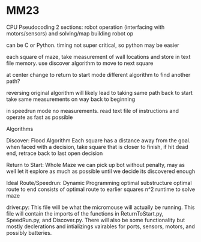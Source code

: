 # MM23
CPU Pseudocoding
2 sections: robot operation (interfacing with motors/sensors) and solving/map building
robot op

can be C or Python. timing not super critical, so python may be easier

each square of maze, take measurement of wall locations and store in text file memory. use discover algorithm to move to next square

at center change to return to start mode
different algorithm to find another path?

reversing original algorithm will likely lead to taking same path back to start
take same measurements on way back to beginning

in speedrun mode
no measurements. read text file of instructions and operate as fast as possible

Algorithms

Discover: Flood Algorithm
Each square has a distance away from the goal. when faced with a decision, take square that is closer to finish, if hit dead end, retrace back to last open decision

Return to Start: Whole Maze
we can pick up bot without penalty, may as well let it explore as much as possible until we decide its discovered enough

Ideal Route/Speedrun: Dynamic Programming
optimal substructure
optimal route to end consists of optimal route to earlier squares
n^2 runtime to solve maze


driver.py:
This file will be what the micromouse will actually be running. 
This file will contain the imports of the functions in ReturnToStart.py, SpeedRun.py, and Discover.py.
There will also be some functionality but mostly declerations and intializings vairables for ports, sensors, motors, and possibly batteries.
